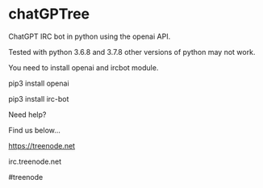 # chatGPTree
ChatGPT IRC bot in python using the openai API.


Tested with python 3.6.8 and 3.7.8 other versions of python may not work.

You need to install openai and ircbot module.


pip3 install openai

pip3 install irc-bot


Need help?

Find us below...


https://treenode.net 

irc.treenode.net

#treenode
